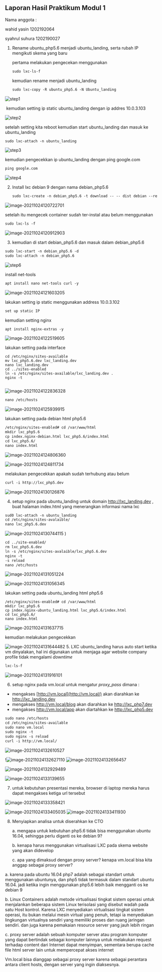 

## 				Laporan Hasil Praktikum Modul 1

Nama anggota :

wahid yasin 1202192064

syahrul suhura 1202190027

1. Rename ubuntu_php5.6 menjadi ubuntu_landing, serta rubah IP mengikuti skema yang baru

   pertama melakukan pengecekan menggunakan

   ```markdown
   sudo lxc-ls-f
   ```

   kemudian rename menjadi ubuntu_landing

   ```markdown
   sudo lxc-copy -R ubuntu_php5.6 -N Ubuntu_landing
   ```

   

![step1](https://user-images.githubusercontent.com/93044506/138595438-01010eeb-5912-44c7-9cc0-b3f86723654f.png)


​	kemudian setting ip static ubuntu_landing dengan ip addres 10.0.3.103

![step2](https://user-images.githubusercontent.com/93044506/138595452-6370f241-7ddf-451c-a786-935ee55d9ee4.png)

setelah setting kita reboot kemudian start ubuntu_landing dan masuk ke ubuntu_landing 

```markdown
sudo lxc-attach -n ubuntu_landing
```



![step3](https://user-images.githubusercontent.com/93044506/138595463-e2c56097-4aca-4ca6-8c30-c2b40e74dd7f.png)

 kemudian pengecekkan ip ubuntu_landing dengan ping google.com

```markdown
ping google.com
```

![step4](https://user-images.githubusercontent.com/93044506/138595470-382fef44-433e-4bfd-a7c0-77b1f970763f.png)




2. Install lxc debian 9 dengan nama debian_php5.6

   ````markdown
   sudo lxc-create -n debian_php5.6 -t download -- -- dist debian --release stretch --arch amd64 --force-cache --no-validate --server images.linuxcontainers.org
   ````

   
![image-20211024120722701](https://user-images.githubusercontent.com/93044506/138595653-28df44f2-2336-4fc1-9a6a-5785837f9366.png)

  setelah itu mengecek container sudah ter-instal atau belum menggunakan

````markdown
sudo lxc-ls -f
````
![image-20211024120912903](https://user-images.githubusercontent.com/93044506/138595662-d495ffde-fa88-4b1f-aa1e-a3cef12778a8.png)


3. kemudian di start debian_php5.6 dan masuk dalam debian_php5.6

````markdown
sudo lxc-start -n debian_php5.6 -d
sudo lxc-attach -n debian_php5.6
````

![step6](https://user-images.githubusercontent.com/93044506/138595741-fdeaf220-fd3c-45a8-91ed-06460dce31f7.png)

install net-tools

````markdown
apt install nano net-tools curl -y
````

![image-20211024121603205](https://user-images.githubusercontent.com/93044506/138595754-cdc318ce-0860-42e7-8cb6-c23166af8eeb.png)


 lakukan setting ip static menggunakan address 10.0.3.102

````markdown
set up static IP
````

kemudian setting nginx

````markdown
apt install nginx-extras -y
````

![image-20211024122519605](https://user-images.githubusercontent.com/93044506/138595798-70e0b3c3-96c5-43d2-a0bd-c099e6a174f3.png)


lakukan setting pada interface

````
cd /etc/nginx/sites-available
mv lxc_php5.6.dev lxc_landing.dev
nano lxc_landing.dev
cd ../sites-enabled
ln -s /etc/nginx/sites-available/lxc_landing.dev .
nginx -t


````

![image-20211024122836328](https://user-images.githubusercontent.com/93044506/138595823-44314910-8674-49fc-a4f7-018485230e20.png)

````markdown
nano /etc/hosts
````

![image-20211024125939915](https://user-images.githubusercontent.com/93044506/138595895-ba869851-b903-4903-8b2e-a3173274fbd1.png)


lakukan setting pada debian html php5.6

````markdown
/etc/nginx/sites-enabled# cd /var/www/html
mkdir lxc_php5.6
cp index.nginx-debian.html lxc_php5.6/index.html
cd lxc_php5.6/
nano index.html
````


![image-20211024124806360](https://user-images.githubusercontent.com/93044506/138596930-f77510c7-e65e-42d8-9179-34cae068b302.png)

![image-20211024124811734](https://user-images.githubusercontent.com/93044506/138596962-bee82ad8-5367-4d05-831e-f04b4ec0409a.png)




melakukan pengecekkan apakah sudah terhubung atau belum

````markdown
curl -i http://lxc_php5.dev
````



![image-20211024130126876](https://user-images.githubusercontent.com/93044506/138596974-3da2335d-5885-4b25-bbc9-4cc962131e63.png)




4. setup nginx pada ubuntu_landing untuk domain http://lxc_landing.dev , buat halaman index.html yang menerangkan informasi nama lxc

````markdown
sud0 lxc-attach -n ubuntu_landing
cd /etc/nginx/sites-avalaible/
nano lxc_php5.6.dev
````

![image-20211024130744115](https://user-images.githubusercontent.com/93044506/138596991-fb207d54-aaa5-4e82-b246-8955cbc15bdf.png)
)

````markdown
cd ../site-enabled/
rm lxc_php5.6.dev
ln -s /etc/nginx/sites-avalaible/lxc_php5.6.dev
nginx -t
-s reload
nano /etc/hosts
````

![image-20211024131051224](https://user-images.githubusercontent.com/93044506/138597015-f009560b-2d24-458c-b127-1c8bb8a4c5f1.png)

![image-20211024131056345](https://user-images.githubusercontent.com/93044506/138597022-db307a91-cb24-466d-b789-fc235c9c472f.png)

lakukan setting pada ubuntu_landing html php5.6

````
/etc/nginx/sites-enabled# cd /var/www/html
mkdir lxc_php5.6
cp index.nginx-ubuntu_landing.html lxc_php5.6/index.html
cd lxc_php5.6/
nano index.html
````

![image-20211024131637715](https://user-images.githubusercontent.com/93044506/138597028-6ad9e7f0-0127-4e45-9b93-0bbf7a0e0e59.png)



kemudian melakukan pengecekkan

![image-20211024131644482](https://user-images.githubusercontent.com/93044506/138597031-11a68593-7ef7-40d2-92f6-d5e607dcd9ce.png)
5. LXC ubuntu_landing harus auto start ketika vm dinyalakan, hal ini digunakan untuk menjaga agar website company profile tidak mengalami *downtime*

````markdown
lxc-ls-f
````

![image-20211024131916101](https://user-images.githubusercontent.com/93044506/138597038-486d60b0-8136-4909-b5c6-f8d046b66b12.png)


6. setup nginx pada vm.local untuk mengatur *proxy_pass* dimana :

- mengakses [http://vm.local](http://vm.local/) akan diarahkan ke http://lxc_landing.dev
- mengakses http://vm.local/blog akan diarahkan ke http://lxc_php7.dev
- mengakses http://vm.local/app akan diartahkan ke http://lxc_php5.dev



````markdown
sudo nano /etc/hosts
cd /etc/nginx/sites-available
sudo nano vm.local
sudo nginx -t
sudo nginx -s reload
curl -i http://vm.local/

````

![image-20211024132610527](https://user-images.githubusercontent.com/93044506/138597049-7dc38692-6f62-41e7-9fd1-ca4a0434cd40.png)

!![image-20211024132627110](https://user-images.githubusercontent.com/93044506/138597052-701ea61a-5b12-4573-b034-7f34530e49f0.png)
![image-20211024132656457](https://user-images.githubusercontent.com/93044506/138597062-01856ac7-ba29-401a-863c-a5b8e81700f7.png)

![image-20211024132929489](https://user-images.githubusercontent.com/93044506/138597066-3c5b73f1-5009-4b77-bd7a-bd79dd7efbcb.png)

![image-20211024133139655](https://user-images.githubusercontent.com/93044506/138597070-9697fe51-4dd2-46a6-9e72-11decc402cc5.png)


7. untuk kebutuhan presentasi mereka, browser di laptop mereka harus dapat mengakses ketiga url tersebut

   

![image-20211024133358421](https://user-images.githubusercontent.com/93044506/138597075-361dc839-bbde-449a-aca1-619ce5a6249b.png)

![image-20211024133405035](https://user-images.githubusercontent.com/93044506/138597079-08ecc66f-ed62-423e-80fd-87d92d75333b.png)
![image-20211024133411930](https://user-images.githubusercontent.com/93044506/138597083-e80414ea-2d16-47de-aabc-366815f8c893.png)


8. Menyiapkan analisa untuk diserahkan ke CTO

   a. mengapa untuk kebutuhan php5.6 tidak bisa menggunakan ubuntu 16.04, sehingga perlu diganti os ke debian 9?

   b. kenapa harus menggunakan virtualisasi LXC pada skema website yang akan didevelop

   c. apa yang dimaksud dengan proxy server? kenapa vm.local bisa kita anggap sebagai proxy server?



a. karena pada ubuntu 16.04 php7 adalah sebagai standart untuk menggunakan ubuntunya, dan php5 tidak termasuk dalam standart ubuntu 16.04. jadi ketika ingin menggunakan php5.6 lebih baik mengganti os ke debian 9

b.   Linux Containers adalah metode virtualisasi tingkat sistem operasi untuk menjalankan beberapa sistem Linux terisolasi yang disebut wadah pada satu Host kontrol. Karena LXC menyediakan virtualisasi tingkat sistem operasi, itu bukan melalui mesin virtual yang penuh, tetapi ia menyediakan lingkungan virtualnya sendiri yang memiliki proses dan ruang jaringan sendiri. dan juga karena pemakaian resource server yang jauh lebih ringan

c. proxy server adalah sebuah komputer server atau program komputer yang dapat bertindak sebagai komputer lainnya untuk melakukan request terhadap content dari Internet dapat menyimpan, sementara berupa cache file html server lain untuk mempercepat akses internet

Vm.local bisa dianggap sebagai proxy server karena  sebagai perantara antara client hosts, dengan server yang ingin diaksesnya. 
